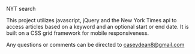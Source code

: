 NYT search

This project utilizes javascript, jQuery and the New York Times api to access articles based on a keyword and an optional start or end date. 
It is built on a CSS grid framework for mobile responsiveness.

Any questions or comments can be directed to caseydean8@gmail.com
